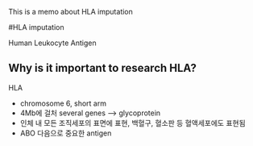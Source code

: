 This is a memo about HLA imputation

#HLA imputation

Human Leukocyte Antigen

## Why is it important to research HLA?
 HLA 
 - chromosome 6, short arm
 - 4Mb에 걸처 several genes --> glycoprotein
 - 인체 내 모든 조직세포의 표면에 표현, 백혈구, 혈소판 등 혈액세포에도 표현됨
 - ABO 다음으로 중요한 antigen


